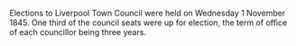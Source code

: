 Elections to Liverpool Town Council were held on Wednesday 1 November 1845. One third of the council seats were up for election, the term of office of each councillor being three years.
